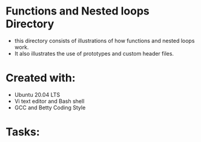 # Functions and Nested loops Directory

- this directory consists of illustrations of how functions and nested loops work.
- It also illustrates the use of prototypes and custom header files.

# Created with:

- Ubuntu 20.04 LTS 
- Vi text editor and Bash shell 
- GCC and Betty Coding Style

# Tasks: 
